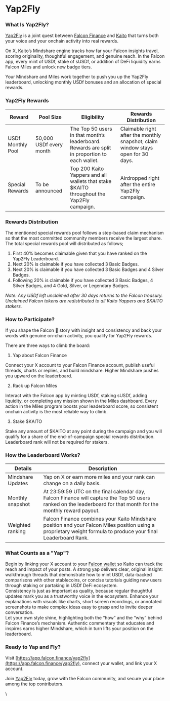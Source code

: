 # Yap2Fly

### What Is Yap2Fly?&#x20;

[Yap2Fly](https://app.falcon.finance/yap2fly) is a joint quest between [Falcon Finance](https://falcon.finance/) and [Kaito](https://www.kaito.ai/) that turns both your voice and your onchain activity into real rewards.&#x20;

On X, Kaito’s Mindshare engine tracks how far your Falcon insights travel, scoring originality, thoughtful engagement, and genuine reach. In the Falcon app, every mint of USDf, stake of sUSDf, or addition of DeFi liquidity earns Falcon Miles and unlock new badge tiers.&#x20;

Your Mindshare and Miles work together to push you up the Yap2Fly leaderboard, unlocking monthly USDf bonuses and an allocation of special rewards.

### Yap2Fly Rewards

| Reward            | Pool Size	              | Eligibility                                                                                   | Rewards Distribution                                                             |
| ----------------- | ----------------------- | --------------------------------------------------------------------------------------------- | -------------------------------------------------------------------------------- |
| USDf Monthly Pool | 50,000 USDf every month | The Top 50 users in that month’s leaderboard. Rewards are split in proportion to each wallet. | Claimable right after the monthly snapshot; claim window stays open for 30 days. |
| Special Rewards   | To be announced         | Top 200 Kaito Yappers and all wallets that stake $KAITO throughout the Yap2Fly campaign.      | Airdropped right after the entire Yap2Fly campaign.                              |

### Rewards Distribution&#x20;

The mentioned special rewards pool follows a step-based claim mechanism so that the most committed community members receive the largest share. The total special rewards pool will distributed as follows;

1. First 40% becomes claimable given that you have ranked on the Yap2Fly Leaderboard.
2. Next 20% is claimable if you have collected 3 Basic Badges.
3. Next 20% is claimable if you have collected 3 Basic Badges and 4 Silver Badges.
4. Following 20% is claimable if you have collected 3 Basic Badges, 4 Silver Badges, and 4 Gold, Silver, or Legendary Badges.

_Note: Any USDf left unclaimed after 30 days returns to the Falcon treasury. Unclaimed Falcon tokens are redistributed to all Kaito Yappers and $KAITO stakers._

### How to Participate?

If you shape the Falcon 🦅 story with insight and consistency and back your words with genuine on-chain activity, you qualify for Yap2Fly rewards.

There are three ways to climb the board:

1. Yap about Falcon Finance&#x20;

Connect your X account to your Falcon Finance account, publish useful threads, charts or replies, and build mindshare. Higher Mindshare pushes you upward on the leaderboard.

2. Rack up Falcon Miles&#x20;

Interact with the Falcon app by minting USDf, staking sUSDf, adding liquidity, or completing any mission shown in the Miles dashboard. Every action in the Miles program boosts your leaderboard score, so consistent onchain activity is the most reliable way to climb.

3. Stake $KAITO&#x20;

Stake any amount of $KAITO at any point during the campaign and you will qualify for a share of the end-of-campaign special rewards distribution. Leaderboard rank will not be required for stakers.



### How the Leaderboard Works?&#x20;

| Details           | Description                                                                                                                                                     |
| ----------------- | --------------------------------------------------------------------------------------------------------------------------------------------------------------- |
| Mindshare Updates | Yap on X or earn more miles and your rank can change on a daily basis.                                                                                          |
| Monthly snapshot  | At 23:59:59 UTC on the final calendar day, Falcon Finance will capture the Top 50 users ranked on the leaderboard for that month for the monthly reward payout. |
| Weighted ranking  | Falcon Finance combines your Kaito Mindshare position and your Falcon Miles position using a proprietary weight formula to produce your final Leaderboard Rank. |

### What Counts as a "Yap"?&#x20;

Begin by linking your X account to your [Falcon wallet ](https://app.falcon.finance/yap2fly)so Kaito can track the reach and impact of your posts. A strong yap delivers clear, original insight: walkthrough threads that demonstrate how to mint USDf, data-backed comparisons with other stablecoins, or concise tutorials guiding new users through staking or partaking in USDf DeFi ecosystem.\
Consistency is just as important as quality, because regular thoughtful updates mark you as a trustworthy voice in the ecosystem. Enhance your explanations with visuals like charts, short screen recordings, or annotated screenshots to make complex ideas easy to grasp and to invite deeper conversation.\
Let your own style shine, highlighting both the “how” and the “why” behind Falcon Finance’s mechanism. Authentic commentary that educates and inspires earns higher Mindshare, which in turn lifts your position on the leaderboard.



### Ready to Yap and Fly?&#x20;

Visit [https://app.falcon.finance/yap2fly](https://app.falcon.finance/yap2fly), connect your wallet, and link your X account.&#x20;

Join [Yap2Fly](https://app.falcon.finance/yap2fly) today, grow with the Falcon community, and secure your place among the top contributors.

\
